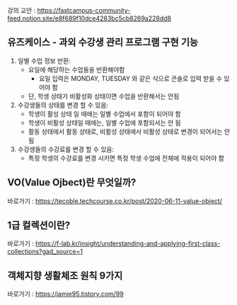 강의 교안 : https://fastcampus-community-feed.notion.site/e8f689f10dce4283bc5cb8269a228dd8

## 유즈케이스 - 과외 수강생 관리 프로그램 구현 기능

1. 일별 수업 정보 반환:
    - 요일에 해당하는 수업들을 반환해야함
        - 요일 입력은 MONDAY, TUESDAY 와 같은 식으로 콘솔로 입력 받을 수 있어야 함
    - 단, 학생 상태가 비활성화 상태이면 수업을 반환해서는 안됨
2. 수강생들의 상태를 변경 할 수 있음:
    - 학생이 활성 상태 일 때에는 일별 수업에서 포함이 되어야 함
    - 학생이 비활성 상태일 때에는, 일별 수업에 포함되서는 안 됨
    - 활동 상태에서 활동 상태로, 비활성 상태에서 비활성 상태로 변경이 되어서는 안 됨
3. 수강생들의 수강료를 변경 할 수 있음:
    - 특정 학생의 수강료를 변경 시키면 특정 학생 수업에 전체에 적용이 되어야 함

## VO(Value Ojbect)란 무엇일까?
바로가기 : https://tecoble.techcourse.co.kr/post/2020-06-11-value-object/

## 1급 컬렉션이란?
바로가기 : https://f-lab.kr/insight/understanding-and-applying-first-class-collections?gad_source=1

## 객체지향 생활체조 원칙 9가지
바로가기 : https://jamie95.tistory.com/99
